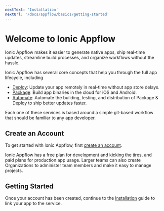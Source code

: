 ```yaml
---
nextText: 'Installation'
nextUrl: '/docs/appflow/basics/getting-started'
---
```


# Welcome to Ionic Appflow

Ionic Appflow makes it easier to generate native apps, ship real-time updates, streamline build processes,
and organize workflows without the hassle.

Ionic Appflow has several core concepts that help you through the full app lifecycle, including

 * [Deploy](/docs/appflow/deploy/intro): Update your app remotely in real-time without app store delays.
 * [Package](/docs/appflow/package/intro): Build app binaries in the cloud for iOS and Android.
 * [Automate](/docs/appflow/automation/intro): Automate the building, testing, and distribution of Package & Deploy to ship better updates faster.

Each one of these services is based around a simple git-based workflow that should be familiar to any app developer.


## Create an Account

To get started with Ionic Appflow, first [create an account](https://dashboard.ionicframework.com/signup?source=framework-{{page.id}}).

Ionic Appflow has a free plan for development and kicking the tires, and paid plans for production app usage.
Larger teams can also create Organizations to administer team members and make it easy to manage projects.

## Getting Started

Once your account has been created, continue to the [Installation](/docs/appflow/basics/getting-started/) guide to link your app to the service.
